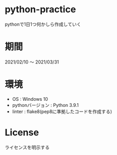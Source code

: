 # python-practice

pythonで1日1つ何かしら作成していく

# 期間

2021/02/10 ～ 2021/03/31

# 環境

- OS : Windows 10
- pythonバージョン : Python 3.9.1
- linter : flake8(pep8に準拠したコードを作成する)

# License
ライセンスを明示する
